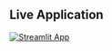 ## Live Application
[![Streamlit App](https://static.streamlit.io/badges/streamlit_badge_green.svg)](https://shyncrtd2ehv6e6hkrhed4.streamlit.app/)
